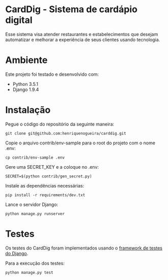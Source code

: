 CardDig - Sistema de cardápio digital
=====================================

Esse sistema visa atender restaurantes e estabelecimentos que desejam automatizar
e melhorar a experiência de seus clientes usando tecnologia.

Ambiente
========

Este projeto foi testado e desenvolvido com:
* Python 3.5.1
* Django 1.9.4

Instalação
==========

Pegue o código do repositório da seguinte maneira:

    git clone git@github.com:henriquenogueira/carddig.git

Copie o arquivo contrib/env-sample para o root do projeto com o nome .env:

    cp contrib/env-sample .env

Gere uma SECRET_KEY e a coloque no .env:

    SECRET=$(python contrib/gen_secret.py)

Instale as dependências necessárias:

    pip install -r requirements/dev.txt

Lance o servidor Django:

    python manage.py runserver

Testes
======

Os testes do CardDig foram implementados usando o
[framework de testes do Django](https://docs.djangoproject.com/en/1.9/topics/testing/overview/).

Para a execução dos testes:

    python manage.py test
